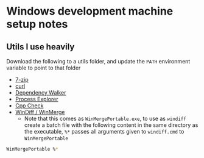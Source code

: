 # Windows development machine setup notes

## Utils I use heavily
Download the following to a utils folder, and update the `PATH` environment variable to point to that folder
- [7-zip](https://www.7-zip.org/download.html)
- [curl](https://curl.haxx.se/windows/)
- [Dependency Walker](http://www.dependencywalker.com/)
- [Process Explorer](https://docs.microsoft.com/en-us/sysinternals/downloads/process-explorer)
- [Cpp Check](http://cppcheck.sourceforge.net/)
- [WinDiff / WinMerge](https://portableapps.com/apps/utilities/winmerge_portable)
  - Note that this comes as `WinMergePortable.exe`, to use as `windiff` create a batch file with the following content in the same directory as the executable, `%*` passes all arguments given to `windiff.cmd` to `WinMergePortable`
```bash
WinMergePortable %*
```
